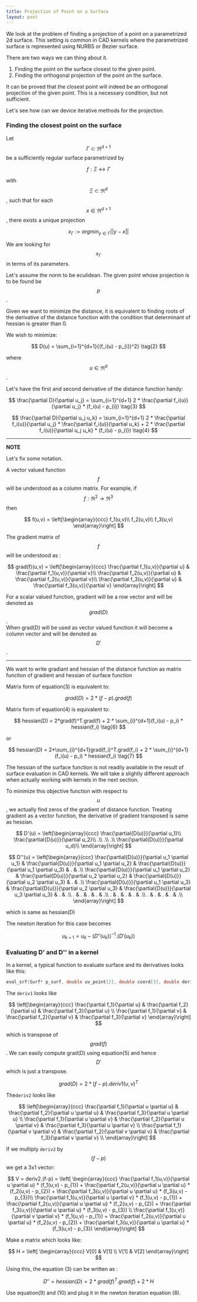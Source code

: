 ```yaml
---
title: Projection of Point on a Surface
layout: post
---
```



We look at the problem of finding a projection of a point on a parametrized 2d surface. This setting is common in CAD kernels where the parametrized surface is represented using NURBS or Bezier surface.

There are two ways we can thing about it.
1. Finding the point on the surface closest to the given point.
2. Finding the orthogonal projection of the point on the surface.


It can be proved that the closest point will indeed be an orthogonal projection of the given point. This is a necessary condition, but not sufficient.

Let's see how can we device iterative methods for the projection.

<h3> Finding the closest point on the surface</h3>


Let $$\Gamma \subset \Re^{d+1}$$ be a sufficiently regular surface parametrized by

$$
f : \Xi \leftrightarrow \Gamma
$$

with $$\Xi \subset \Re^{d}$$, such that for each $$x \in \Re^{d+1}$$, there exists a unique projection

$$
x_{\Gamma} := arg min_{y \in \Gamma} || y - x ||  \tag{1}
$$

We are looking for $$x_{\Gamma}$$ in terms of its parameters.


Let's assume the norm to be eculidean. The given point whose projection is to be found be $$p$$.

Given we want to minimize the distance, it is equivalent to finding roots of the derivative of the distance function with the condition that determinant of hessian is greater than 0.

We wish to minimize:

$$
D(u) = \sum_{i=1}^{d+1}{(f_i(u) - p_{i})^2} \tag{2}
$$

where $$u \in \Re^{d}$$.

Let's have the first and second derivative of the distance function handy:

$$
\frac{\partial D}{\partial u_j} = \sum_{i=1}^{d+1} 2 *  \frac{\partial f_i(u)}{\partial u_j} * (f_i(u) - p_{i}) \tag{3}
$$

$$
\frac{\partial D}{\partial u_j u_k} = \sum_{i=1}^{d+1} 2 * \frac{\partial f_i(u)}{\partial u_j} * \frac{\partial f_i(u)}{\partial u_k} +   2 * \frac{\partial f_i(u)}{\partial u_j u_k} * (f_i(u) - p_{i}) \tag{4}
$$

---
**NOTE**

Let's fix some notation.

A vector valued function $$f$$ will  be understood as a column matrix. For example, if $$f : \Re^2 \rightarrow \Re^3$$ then

$$
f(u,v) =
\left[\begin{array}{ccc}
f_1(u,v)\\
f_2(u,v)\\
f_3(u,v)
\end{array}\right]
$$

The gradient matrix of $$f$$ will be understood as :

$$
grad(f)(u,v) =
\left[\begin{array}{ccc}
\frac{\partial f_1(u,v)}{\partial u} & \frac{\partial f_1(u,v)}{\partial v}\\
\frac{\partial f_2(u,v)}{\partial u} & \frac{\partial f_2(u,v)}{\partial v}\\
\frac{\partial f_3(u,v)}{\partial u} & \frac{\partial f_3(u,v)}{\partial v}
\end{array}\right]
$$

For a scalar valued function, gradient will be a row vector and will be denoted as $$grad(D)$$.<br>
When grad(D) will be used as vector valued function it will become a column vector and will be denoted as $$D'$$.

---

We want to write gradiant and hessian of the distance function as matrix function of gradient and hessian of surface function

Matrix form of equation(3) is equivalent to:

$$
grad(D) = 2*(f-p).grad(f) \tag{5}
$$

Matrix form of equation(4) is equivalent to:

$$
hessian(D) = 2*grad(f)^T.grad(f) + 2 * \sum_{i}^{d+1}(f_i(u) - p_i) * hessian(f_i) \tag{6}
$$

or

$$
hessian(D) = 2*\sum_{i}^{d+1}grad(f_i)^T.grad(f_i) + 2 * \sum_{i}^{d+1}(f_i(u) - p_i) * hessian(f_i) \tag{7}
$$

The hessian of the surface function is not readily available in the result of surface evaluation in CAD kernels. We will take a slightly different approach when actually working with kernels in the next section.

To minimize this objective function with respect to $$u$$, we actually find zeros of the gradient of distance function.
Treating gradient as a vector function, the derivative of gradient transposed is same as hessian.

$$
D'(u) =
\left[\begin{array}{ccc}
\frac{\partial{D(u)}}{\partial u_1}\\
\frac{\partial{D(u)}}{\partial u_2}\\
.\\
.\\
.\\
\frac{\partial{D(u)}}{\partial u_d}\\
\end{array}\right]
$$

$$
D''(u) =
\left[\begin{array}{ccc}
\frac{\partial{D(u)}}{\partial u_1 \partial u_1} & \frac{\partial{D(u)}}{\partial u_1 \partial u_2} & \frac{\partial{D(u)}}{\partial u_1 \partial u_3} & . & .\\
\frac{\partial{D(u)}}{\partial u_1 \partial u_2} & \frac{\partial{D(u)}}{\partial u_2 \partial u_2} & \frac{\partial{D(u)}}{\partial u_2 \partial u_3} & . & .\\
\frac{\partial{D(u)}}{\partial u_1 \partial u_3} & \frac{\partial{D(u)}}{\partial u_2 \partial u_3} & \frac{\partial{D(u)}}{\partial u_3 \partial u_3} & . & .\\
. & . & . & . & .\\
. & . & . & . & .\\
. & . & . & . & .\\
\end{array}\right]
$$

which is same as hessian(D)


The newton iteration for this case becomes

$$
u_{k+1} = u_{k} -  (D''(u_k))^{-1}.(D'(u_k)) \tag{8}
$$


<h3> Evaluating D' and D'' in a kernel </h3>

In a kernel, a typical function to evaluate surface and its derivatives looks like this:

```cpp
eval_srf(Surf* p_surf, double uv_point[2], double coord[3], double deriv1[2][3], double deriv2[3][3], double unit_norm[3]) 
```

The ```deriv1``` looks like

$$
\left[\begin{array}{ccc}
\frac{\partial f_1}{\partial u} & \frac{\partial f_2}{\partial u} & \frac{\partial f_3}{\partial u} \\
 \frac{\partial f_1}{\partial v} & \frac{\partial f_2}{\partial v} & \frac{\partial f_3}{\partial v}
 \end{array}\right]
$$

which is transpose of $$grad(f)$$. We can easily compute grad(D) using equation(5) and hence $$D'$$ which is just a transpose.

$$
grad(D) = 2*(f-p).deriv1(u,v)^T \tag{9}
$$

The```deriv2``` looks like

$$
\left[\begin{array}{ccc}
\frac{\partial f_1}{\partial u \partial u} & \frac{\partial f_2}{\partial u \partial u} & \frac{\partial f_3}{\partial u \partial u} \\
\frac{\partial f_1}{\partial u \partial v} & \frac{\partial f_2}{\partial u \partial v} & \frac{\partial f_3}{\partial u \partial v} \\
\frac{\partial f_1}{\partial v \partial v} & \frac{\partial f_2}{\partial v \partial v} & \frac{\partial f_3}{\partial v \partial v} \\
 \end{array}\right]
$$


If we multiply ```deriv2``` by $$(f - p)$$ we get a 3x1 vector:

$$
V = deriv2.(f-p) = 
\left[ \begin{array}{ccc}
\frac{\partial f_1(u,v)}{\partial u \partial u} * (f_1(u,v) - p_{1}) + \frac{\partial f_2(u,v)}{\partial u \partial u} * (f_2(u,v) - p_{2}) + \frac{\partial f_3(u,v)}{\partial u \partial u} * (f_3(u,v) - p_{3})\\
\frac{\partial f_1(u,v)}{\partial u \partial v} * (f_1(u,v) - p_{1}) + \frac{\partial f_2(u,v)}{\partial u \partial u} * (f_2(u,v) - p_{2}) + \frac{\partial f_3(u,v)}{\partial u \partial u} * (f_3(u,v) - p_{3}) \\
\frac{\partial f_1(u,v)}{\partial v \partial v} * (f_1(u,v) - p_{1}) + \frac{\partial f_2(u,v)}{\partial u \partial u} * (f_2(u,v) - p_{2}) + \frac{\partial f_3(u,v)}{\partial u \partial u} * (f_3(u,v) - p_{3})
\end{array}\right]
$$

Make a matrix which looks like:

$$
H =
\left[ \begin{array}{ccc}
V[0] & V[1] \\
V[1] & V[2]
\end{array}\right]
$$

Using this, the equation (3) can be written as :

$$
D'' = hessian(D) = 2*grad(f)^T.grad(f) + 2 * H \tag{10}
$$


Use equation(9) and (10) and plug it in the newton iteration equation (8).

